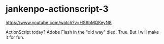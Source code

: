# jankenpo-actionscript-3

https://www.youtube.com/watch?v=HS9bMQKeyN8

ActionScript today? Adobe Flash in the "old way" died. True. But I will make it for fun.
